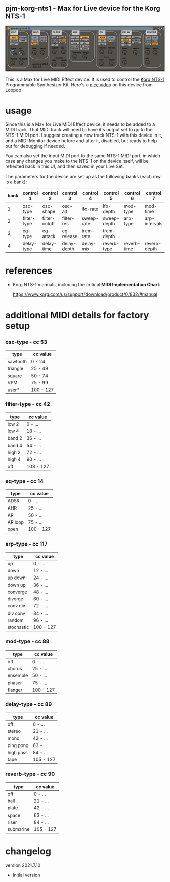 pjm-korg-nts1 - Max for Live device for the Korg NTS-1
--------------------------------------------------------------------------------

![pjm-korg-nts1 device](images/pjm-korg-nts1.png)

This is a Max for Live MIDI Effect device. It is used to control the 
[Korg NTS-1][] Programmable Synthesizer Kit.  Here's a [nice video][] on this
device from Loopop


[Korg NTS-1]: https://www.korg.com/us/products/dj/nts_1/
[nice video]: https://www.youtube.com/watch?v=Vhonu-rM0B0&ab_channel=loopop


usage
================================================================================

Since this is a Max for Live MIDI Effect device, it needs to be added to a MIDI
track. That MIDI track will need to have it's output set to go to the NTS-1
MIDI port. I suggest creating a new track NTS-1 with this device in it, and a
MIDI Monitor device before and after it, disabled, but ready to help out for
debugging if needed.

You can also set the input MIDI port to the same NTS-1 MIDI port, in which case
any changes you make to the NTS-1 on the device itself, will be reflected back
in this UI, and then saved in your Live Set.

The parameters for the device are set up as the following banks
(each row is a bank):

| bank        | control 1   | control 2     | control 3    | control 4   | control 5     | control 6   | control 7     | control 8  |   
|-------------|-------------|---------------|--------------|-------------|---------------|-------------|---------------|-------------
|      1      | osc-type    | osc-shape     | osc-alt      | lfo-rate    | lfo-depth     | mod-type    | mod-time      | mod-depth  |
|      2      | filter-type | filter-cutoff | filter-res   | sweep-rate  | sweep-depth   | arp-type    | arp-intervals | arp-length |
|      3      | eg-type     | eg-attack     | eg-release   | trem-rate   | trem-depth    |             |               |            |     
|      4      | delay-type  | delay-time    | delay-depth  | delay-mix   | reverb-type   | reverb-time | reverb-depth  | reverb-mix | 


references
================================================================================

- Korg NTS-1 manuals, including the critical **MIDI Implementation Chart**:

  https://www.korg.com/us/support/download/product/0/832/#manual


additional MIDI details for factory setup
================================================================================

### osc-type - cc 53

| type     | cc value |   
|----------|----------------|    
| sawtooth |        0 -  24 | 
| triangle |       25 -  49 | 
| square   |       50 -  74 | 
| VPM      |       75 -  99 | 
| user*    |      100 - 127 | 

### filter-type - cc 42

| type     | cc value       |   
|----------|----------------|    
| low 2    |        0 - ... | 
| low 4    |       18 - ... | 
| band 2   |       36 - ... | 
| band 4   |       54 - ... | 
| high 2   |       72 - ... | 
| high 4   |       90 - ... | 
| off      |      108 - 127 |

### eq-type - cc 14

| type    | cc value       |   
|---------|----------------|    
| ADSR    |        0 - ... | 
| AHR     |       25 - ... | 
| AR      |       50 - ... | 
| AR loop |       75 - ... | 
| open    |      100 - 127 | 

### arp-type - cc 117

| type       | cc value       |   
|------------|----------------|    
| up         |        0 - ... | 
| down       |       12 - ... | 
| up down    |       24 - ... | 
| down up    |       36 - ... | 
| converge   |       48 - ... | 
| diverge    |       60 - ... | 
| conv div   |       72 - ... | 
| div conv   |       84 - ... | 
| random     |       96 - ... | 
| stochastic |      108 - 127 | 

### mod-type - cc 88

| type     | cc value       |   
|----------|----------------|    
| off      |        0 - ... | 
| chorus   |       25 - ... | 
| ensemble |       50 - ... | 
| phaser   |       75 - ... | 
| flanger  |      100 - 127 | 
 
### delay-type - cc 89

| type      | cc value       |   
|-----------|----------------|    
| off       |        0 - ... | 
| stereo    |       21 - ... | 
| mono      |       42 - ... | 
| ping pong |       63 - ... | 
| high pass |       84 - ... | 
| tape      |      105 - 127 | 
 
### reverb-type - cc 90

| type      | cc value       |   
|-----------|----------------|    
| off       |        0 - ... | 
| hall      |       21 - ... | 
| plate     |       42 - ... | 
| space     |       63 - ... | 
| riser     |       84 - ... | 
| submarine |      105 - 127 | 
 

changelog
================================================================================

version 2021.7.10

- initial version
